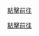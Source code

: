 [點擊前往](https://chu000.github.io/Web_PetLove/Donate.html) 

[點擊前往](https://chu000.github.io/Web_PetLove/Cart-form.html) 